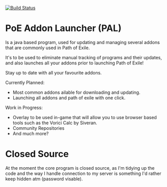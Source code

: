 [![Build Status](https://travis-ci.org/POE-Addon-Launcher/PoE-Addon-Launcher.svg?branch=master)](https://travis-ci.org/POE-Addon-Launcher/PoE-Addon-Launcher)

# PoE Addon Launcher (PAL)
Is a java based program, used for updating and managing several addons that are commonly used in Path of Exile.

It's to be used to eliminate manual tracking of programs and their updates, and also launches all your addons prior to launching Path of Exile!

Stay up to date with all your favourite addons.

Currently Planned:
- Most common addons ailable for downloading and updating.
- Launching all addons and path of exile with one click.

Work in Progress:
- Overlay to be used in-game that will allow you to use browser based tools such as the Vorici Calc by Siveran.
- Community Repositories
- And much more?

# Closed Source
At the moment the core program is closed source, as I'm tidying up the code and the way I handle connection to my server is something I'd rather keep hidden atm (password visable).
